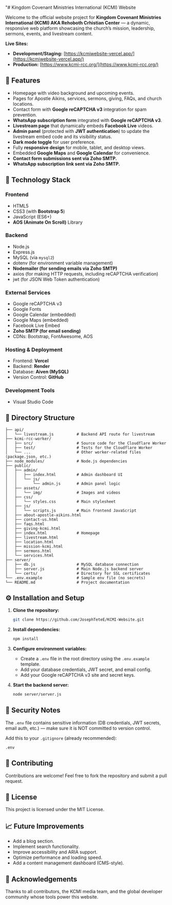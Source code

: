 "# Kingdom Covenant Ministries International (KCMI) Website

Welcome to the official website project for **Kingdom Covenant Ministries International (KCMI) AKA Rehoboth Crhistian Center** — a dynamic, responsive web platform showcasing the church’s mission, leadership, sermons, events, and livestream content.

**Live Sites:**

- **Development/Staging:** [https://kcmiwebsite-vercel.app/](https://kcmiwebsite-vercel.app/)
- **Production:** [https://www.kcmi-rcc.org/](https://www.kcmi-rcc.org/)

## 🌟 Features

- Homepage with video background and upcoming events.
- Pages for Apostle Aikins, services, sermons, giving, FAQs, and church locations.
- Contact form with **Google reCAPTCHA v3** integration for spam prevention.
- **WhatsApp subscription form** integrated with **Google reCAPTCHA v3**.
- **Livestream page** that dynamically embeds **Facebook Live** videos.
- **Admin panel** (protected with **JWT authentication**) to update the livestream embed code and its visibility status.
- **Dark mode toggle** for user preference.
- Fully **responsive design** for mobile, tablet, and desktop views.
- Embedded **Google Maps** and **Google Calendar** for convenience.
- **Contact form submissions sent via Zoho SMTP.**
- **WhatsApp subscription link sent via Zoho SMTP.**

## 🔧 Technology Stack

### Frontend

- HTML5
- CSS3 (with **Bootstrap 5**)
- JavaScript (ES6+)
- **AOS (Animate On Scroll)** Library

### Backend

- Node.js
- Express.js
- MySQL (via `mysql2`)
- dotenv (for environment variable management)
- **Nodemailer (for sending emails via Zoho SMTP)**
- axios (for making HTTP requests, including reCAPTCHA verification)
- jwt (for JSON Web Token authentication)

### External Services

- Google reCAPTCHA v3
- Google Fonts
- Google Calendar (embedded)
- Google Maps (embedded)
- Facebook Live Embed
- **Zoho SMTP (for email sending)**
- CDNs: Bootstrap, FontAwesome, AOS

### Hosting & Deployment

- Frontend: **Vercel**
- Backend: **Render**
- Database: **Aiven (MySQL)**
- Version Control: **GitHub**

### Development Tools

- Visual Studio Code

## 📁 Directory Structure

```
├── api/
│   └── livestream.js          # Backend API route for livestream
├── kcmi-rcc-worker/
│   ├── src/                   # Source code for the Cloudflare Worker
│   ├── test/                  # Tests for the Cloudflare Worker
│   └── ...                    # Other worker-related files (package.json, etc.)
├── node_modules/              # Node.js dependencies
├── public/
│   ├── admin/
│   │   ├── index.html         # Admin dashboard UI
│   │   └── js/
│   │       └── admin.js       # Admin panel logic
│   ├── assets/
│   │   └── img/               # Images and videos
│   ├── css/
│   │   └── styles.css         # Main stylesheet
│   ├── js/
│   │   └── scripts.js         # Main frontend JavaScript
│   ├── about-apostle-aikins.html
│   ├── contact-us.html
│   ├── faqs.html
│   ├── giving-kcmi.html
│   ├── index.html             # Homepage
│   ├── livestream.html
│   ├── location.html
│   ├── mission-kcmi.html
│   ├── sermons.html
│   └── services.html
├── server/
│   ├── db.js                  # MySQL database connection
│   ├── server.js              # Main Node.js backend server
│   └── certs/                 # Directory for SSL certificates
└── .env.example               # Sample env file (no secrets)
└── README.md                  # Project documentation
```

## ⚙️ Installation and Setup

1. **Clone the repository:**

   ```bash
   git clone https://github.com/JosephTeteE/KCMI-Website.git
   ```

2. **Install dependencies:**

   ```bash
   npm install
   ```

3. **Configure environment variables:**

   - Create a `.env` file in the root directory using the `.env.example` template.
   - Add your database credentials, JWT secret, and email config.
   - Add your Google reCAPTCHA v3 site and secret keys.

4. **Start the backend server:**

   ```bash
   node server/server.js
   ```

## 📌 Security Notes

The `.env` file contains sensitive information (DB credentials, JWT secrets, email auth, etc.) — make sure it is NOT committed to version control.

Add this to your `.gitignore` (already recommended):

```
.env
```

## 🤝 Contributing

Contributions are welcome! Feel free to fork the repository and submit a pull request.

## 📜 License

This project is licensed under the MIT License.

## 📈 Future Improvements

- Add a blog section.
- Implement search functionality.
- Improve accessibility and ARIA support.
- Optimize performance and loading speed.
- Add a content management dashboard (CMS-style).

## 🙏 Acknowledgements

Thanks to all contributors, the KCMI media team, and the global developer community whose tools power this website.
